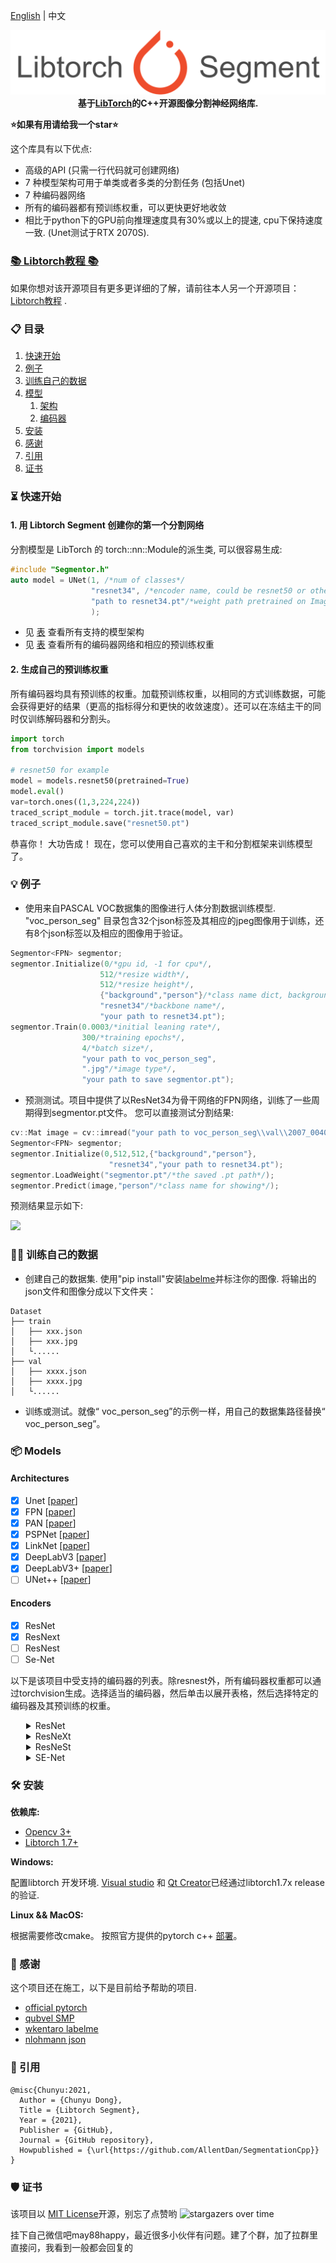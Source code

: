 [English](https://github.com/AllentDan/SegmentationCpp) | 中文

<div align="center">

![logo](https://raw.githubusercontent.com/AllentDan/ImageBase/main/OpenSource/LibtorchSegment.png)  
**基于[LibTorch](https://pytorch.org/)的C++开源图像分割神经网络库.**  

</div>

**⭐如果有用请给我一个star⭐**

这个库具有以下优点:

 - 高级的API (只需一行代码就可创建网络)
 - 7 种模型架构可用于单类或者多类的分割任务 (包括Unet)
 - 7 种编码器网络
 - 所有的编码器都有预训练权重，可以更快更好地收敛
 - 相比于python下的GPU前向推理速度具有30%或以上的提速, cpu下保持速度一致. (Unet测试于RTX 2070S).
 
### [📚 Libtorch教程 📚](https://github.com/AllentDan/LibtorchTutorials)

如果你想对该开源项目有更多更详细的了解，请前往本人另一个开源项目：[Libtorch教程](https://github.com/AllentDan/LibtorchTutorials) .

### 📋 目录
 1. [快速开始](#start)
 2. [例子](#examples)
 3. [训练自己的数据](#trainingOwn)
 4. [模型](#models)
    1. [架构](#architectures)
    2. [编码器](#encoders)
 5. [安装](#installation)
 6. [感谢](#thanks)
 7. [引用](#citing)
 8. [证书](#license)

### ⏳ 快速开始 <a name="start"></a>

#### 1. 用 Libtorch Segment 创建你的第一个分割网络

分割模型是 LibTorch 的 torch::nn::Module的派生类, 可以很容易生成:

```cpp
#include "Segmentor.h"
auto model = UNet(1, /*num of classes*/
                  "resnet34", /*encoder name, could be resnet50 or others*/
                  "path to resnet34.pt"/*weight path pretrained on ImageNet, it is produced by torchscript*/
                  );
```
 - 见 [表](#architectures) 查看所有支持的模型架构
 - 见 [表](#encoders) 查看所有的编码器网络和相应的预训练权重

#### 2. 生成自己的预训练权重

所有编码器均具有预训练的权重。加载预训练权重，以相同的方式训练数据，可能会获得更好的结果（更高的指标得分和更快的收敛速度）。还可以在冻结主干的同时仅训练解码器和分割头。

```python
import torch
from torchvision import models

# resnet50 for example
model = models.resnet50(pretrained=True)
model.eval()
var=torch.ones((1,3,224,224))
traced_script_module = torch.jit.trace(model, var)
traced_script_module.save("resnet50.pt")
```

恭喜你！ 大功告成！ 现在，您可以使用自己喜欢的主干和分割框架来训练模型了。

### 💡 例子 <a name="examples"></a>
 - 使用来自PASCAL VOC数据集的图像进行人体分割数据训练模型. "voc_person_seg" 目录包含32个json标签及其相应的jpeg图像用于训练，还有8个json标签以及相应的图像用于验证。
```cpp
Segmentor<FPN> segmentor;
segmentor.Initialize(0/*gpu id, -1 for cpu*/,
                    512/*resize width*/,
                    512/*resize height*/,
                    {"background","person"}/*class name dict, background included*/,
                    "resnet34"/*backbone name*/,
                    "your path to resnet34.pt");
segmentor.Train(0.0003/*initial leaning rate*/,
                300/*training epochs*/,
                4/*batch size*/,
                "your path to voc_person_seg",
                ".jpg"/*image type*/,
                "your path to save segmentor.pt");
```

- 预测测试。项目中提供了以ResNet34为骨干网络的FPN网络，训练了一些周期得到segmentor.pt文件。 您可以直接测试分割结果:
```cpp
cv::Mat image = cv::imread("your path to voc_person_seg\\val\\2007_004000.jpg");
Segmentor<FPN> segmentor;
segmentor.Initialize(0,512,512,{"background","person"},
                      "resnet34","your path to resnet34.pt");
segmentor.LoadWeight("segmentor.pt"/*the saved .pt path*/);
segmentor.Predict(image,"person"/*class name for showing*/);
```
预测结果显示如下:

![](https://raw.githubusercontent.com/AllentDan/SegmentationCpp/main/prediction.jpg)

### 🧑‍🚀 训练自己的数据 <a name="trainingOwn"></a>
- 创建自己的数据集. 使用"pip install"安装[labelme](https://github.com/wkentaro/labelme)并标注你的图像. 将输出的json文件和图像分成以下文件夹：
```
Dataset
├── train
│   ├── xxx.json
│   ├── xxx.jpg
│   └......
├── val
│   ├── xxxx.json
│   ├── xxxx.jpg
│   └......
```
- 训练或测试。就像“ voc_person_seg”的示例一样，用自己的数据集路径替换“ voc_person_seg”。


### 📦 Models <a name="models"></a>

#### Architectures <a name="architectures"></a>
 - [x] Unet [[paper](https://arxiv.org/abs/1505.04597)]
 - [x] FPN [[paper](http://presentations.cocodataset.org/COCO17-Stuff-FAIR.pdf)]
 - [x] PAN [[paper](https://arxiv.org/abs/1805.10180)]
 - [x] PSPNet [[paper](https://arxiv.org/abs/1612.01105)]
 - [x] LinkNet [[paper](https://arxiv.org/abs/1707.03718)]
 - [x] DeepLabV3 [[paper](https://arxiv.org/abs/1706.05587)]
 - [x] DeepLabV3+ [[paper](https://arxiv.org/abs/1802.02611)]
 - [ ] UNet++ [[paper](https://arxiv.org/pdf/1807.10165.pdf)]

#### Encoders <a name="encoders"></a>
- [x] ResNet
- [x] ResNext
- [ ] ResNest
- [ ] Se-Net

以下是该项目中受支持的编码器的列表。除resnest外，所有编码器权重都可以通过torchvision生成。选择适当的编码器，然后单击以展开表格，然后选择特定的编码器及其预训练的权重。

<details>
<summary style="margin-left: 25px;">ResNet</summary>
<div style="margin-left: 25px;">

|Encoder                         |Weights                         |Params, M                       |
|--------------------------------|:------------------------------:|:------------------------------:|
|resnet18                        |imagenet                        |11M                             |
|resnet34                        |imagenet                        |21M                             |
|resnet50                        |imagenet                        |23M                             |
|resnet101                       |imagenet                        |42M                             |
|resnet152                       |imagenet                        |58M                             |

</div>
</details>

<details>
<summary style="margin-left: 25px;">ResNeXt</summary>
<div style="margin-left: 25px;">

|Encoder                         |Weights                         |Params, M                       |
|--------------------------------|:------------------------------:|:------------------------------:|
|resnext50_32x4d                 |imagenet                        |22M                             |
|resnext101_32x8d                |imagenet                        |86M                             |

</div>
</details>

<details>
<summary style="margin-left: 25px;">ResNeSt</summary>
<div style="margin-left: 25px;">

|Encoder                         |Weights                         |Params, M                       |
|--------------------------------|:------------------------------:|:------------------------------:|
|timm-resnest14d                 |imagenet                        |8M                              |
|timm-resnest26d                 |imagenet                        |15M                             |
|timm-resnest50d                 |imagenet                        |25M                             |
|timm-resnest101e                |imagenet                        |46M                             |
|timm-resnest200e                |imagenet                        |68M                             |
|timm-resnest269e                |imagenet                        |108M                            |
|timm-resnest50d_4s2x40d         |imagenet                        |28M                             |
|timm-resnest50d_1s4x24d         |imagenet                        |23M                             |

</div>
</details>

<details>
<summary style="margin-left: 25px;">SE-Net</summary>
<div style="margin-left: 25px;">

|Encoder                         |Weights                         |Params, M                       |
|--------------------------------|:------------------------------:|:------------------------------:|
|senet154                        |imagenet                        |113M                            |
|se_resnet50                     |imagenet                        |26M                             |
|se_resnet101                    |imagenet                        |47M                             |
|se_resnet152                    |imagenet                        |64M                             |
|se_resnext50_32x4d              |imagenet                        |25M                             |
|se_resnext101_32x4d             |imagenet                        |46M                             |

</div>
</details>

### 🛠 安装 <a name="installation"></a>
**依赖库:**

- [Opencv 3+](https://opencv.org/releases/)
- [Libtorch 1.7+](https://pytorch.org/)

**Windows:**

配置libtorch 开发环境. [Visual studio](https://allentdan.github.io/2020/12/16/pytorch%E9%83%A8%E7%BD%B2torchscript%E7%AF%87) 和 [Qt Creator](https://allentdan.github.io/2021/01/21/QT%20Creator%20+%20Opencv4.x%20+%20Libtorch1.7%E9%85%8D%E7%BD%AE/#more)已经通过libtorch1.7x release的验证. 

**Linux && MacOS:**

根据需要修改cmake。
按照官方提供的pytorch c++ [部署](https://pytorch.org/tutorials/advanced/cpp_export.html)。


### 🤝 感谢 <a name="thanks"></a>
这个项目还在施工，以下是目前给予帮助的项目.
- [official pytorch](https://github.com/pytorch/pytorch)
- [qubvel SMP](https://github.com/qubvel/segmentation_models.pytorch)
- [wkentaro labelme](https://github.com/wkentaro/labelme)
- [nlohmann json](https://github.com/nlohmann/json)

### 📝 引用
```
@misc{Chunyu:2021,
  Author = {Chunyu Dong},
  Title = {Libtorch Segment},
  Year = {2021},
  Publisher = {GitHub},
  Journal = {GitHub repository},
  Howpublished = {\url{https://github.com/AllentDan/SegmentationCpp}}
}
```

### 🛡️ 证书 <a name="license"></a>
该项目以 [MIT License](https://github.com/qubvel/segmentation_models.pytorch/blob/master/LICENSE)开源，别忘了点赞哟
![stargazers over time](https://starchart.cc/AllentDan/SegmentationCpp.svg)

挂下自己微信吧may88happy，最近很多小伙伴有问题。建了个群，加了拉群里直接问，我看到一般都会回复的
